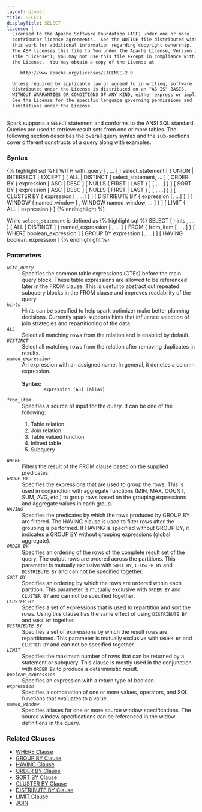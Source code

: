 ```yaml
---
layout: global
title: SELECT
displayTitle: SELECT
license: |
  Licensed to the Apache Software Foundation (ASF) under one or more
  contributor license agreements.  See the NOTICE file distributed with
  this work for additional information regarding copyright ownership.
  The ASF licenses this file to You under the Apache License, Version 2.0
  (the "License"); you may not use this file except in compliance with
  the License.  You may obtain a copy of the License at

     http://www.apache.org/licenses/LICENSE-2.0

  Unless required by applicable law or agreed to in writing, software
  distributed under the License is distributed on an "AS IS" BASIS,
  WITHOUT WARRANTIES OR CONDITIONS OF ANY KIND, either express or implied.
  See the License for the specific language governing permissions and
  limitations under the License.
---
```

Spark supports a `SELECT` statement and conforms to the ANSI SQL standard. Queries are
used to retrieve result sets from one or more tables. The following section
describes the overall query syntax and the sub-sections cover different constructs
of a query along with examples.

### Syntax
{% highlight sql %}
[ WITH with_query [ , ... ] ]
select_statement [ { UNION | INTERSECT | EXCEPT } [ ALL | DISTINCT ] select_statement, ... ]
[ ORDER BY { expression [ ASC | DESC ] [ NULLS { FIRST | LAST } ] [ , ...] } ]
[ SORT BY { expression [ ASC | DESC ] [ NULLS { FIRST | LAST } ] [ , ...] } ]
[ CLUSTER BY { expression [ , ...] } ]
[ DISTRIBUTE BY { expression [, ...] } ]
[ WINDOW { named_window [ , WINDOW named_window, ... ] } ]
[ LIMIT { ALL | expression } ]
{% endhighlight %}

While `select_statement` is defined as
{% highlight sql %}
SELECT [ hints , ... ] [ ALL | DISTINCT ] { named_expression [ , ... ] }
  FROM { from_item [ , ...] }
  [ WHERE boolean_expression ]
  [ GROUP BY expression [ , ...] ]
  [ HAVING boolean_expression ]
{% endhighlight %}

### Parameters
<dl>
  <dt><code><em>with_query</em></code></dt>
  <dd>
    Specifies the common table expressions (CTEs) before the main query block.
    These table expressions are allowed to be referenced later in the FROM clause. This is useful to abstract
    out repeated subquery blocks in the FROM clause and improves readability of the query.
  </dd>
  <dt><code><em>hints</em></code></dt>
  <dd>
    Hints can be specified to help spark optimizer make better planning decisions. Currently spark supports hints
    that influence selection of join strategies and repartitioning of the data.
  </dd>
  <dt><code><em>ALL</em></code></dt>
  <dd>
    Select all matching rows from the relation and is enabled by default.
  </dd>
  <dt><code><em>DISTINCT</em></code></dt>
  <dd>
    Select all matching rows from the relation after removing duplicates in results.
  </dd>
  <dt><code><em>named_expression</em></code></dt>
  <dd>
    An expression with an assigned name. In general, it denotes a column expression.<br><br>
    <b>Syntax:</b>
      <code>
        expression [AS] [alias]
      </code>
  </dd>
  <dt><code><em>from_item</em></code></dt>
  <dd>
    Specifies a source of input for the query. It can be one of the following:
    <ol>
      <li>Table relation</li>
      <li>Join relation</li>
      <li>Table valued function</li>
      <li>Inlined table</li>
      <li>Subquery</li>
    </ol>
  </dd>
  <dt><code><em>WHERE</em></code></dt>
  <dd>
    Filters the result of the FROM clause based on the supplied predicates.
  </dd>
  <dt><code><em>GROUP BY</em></code></dt>
  <dd>
    Specifies the expressions that are used to group the rows. This is used in conjunction with aggregate functions
    (MIN, MAX, COUNT, SUM, AVG, etc.) to group rows based on the grouping expressions and aggregate values in each group.
  </dd>
  <dt><code><em>HAVING</em></code></dt>
  <dd>
    Specifies the predicates by which the rows produced by GROUP BY are filtered. The HAVING clause is used to
    filter rows after the grouping is performed. If HAVING is specified without GROUP BY, it indicates a GROUP BY
    without grouping expressions (global aggregate).
  </dd>
  <dt><code><em>ORDER BY</em></code></dt>
  <dd>
    Specifies an ordering of the rows of the complete result set of the query. The output rows are ordered
    across the partitions. This parameter is mutually exclusive with <code>SORT BY</code>,
    <code>CLUSTER BY</code> and <code>DISTRIBUTE BY</code> and can not be specified together.
  </dd>
  <dt><code><em>SORT BY</em></code></dt>
  <dd>
    Specifies an ordering by which the rows are ordered within each partition. This parameter is mutually
    exclusive with <code>ORDER BY</code> and <code>CLUSTER BY</code> and can not be specified together.
  </dd>
  <dt><code><em>CLUSTER BY</em></code></dt>
  <dd>
    Specifies a set of expressions that is used to repartition and sort the rows. Using this clause has
    the same effect of using <code>DISTRIBUTE BY</code> and <code>SORT BY</code> together.
  </dd>
  <dt><code><em>DISTRIBUTE BY</em></code></dt>
  <dd>
    Specifies a set of expressions by which the result rows are repartitioned. This parameter is mutually
    exclusive with <code>ORDER BY</code> and <code>CLUSTER BY</code> and can not be specified together.
  </dd>
  <dt><code><em>LIMIT</em></code></dt>
  <dd>
    Specifies the maximum number of rows that can be returned by a statement or subquery. This clause
    is mostly used in the conjunction with <code>ORDER BY</code> to produce a deterministic result.
  </dd>
  <dt><code><em>boolean_expression</em></code></dt>
  <dd>
    Specifies an expression with a return type of boolean.
  </dd>
  <dt><code><em>expression</em></code></dt>
  <dd>
    Specifies a combination of one or more values, operators, and SQL functions that evaluates to a value.
  </dd>
  <dt><code><em>named_window</em></code></dt>
  <dd>
    Specifies aliases for one or more source window specifications. The source window specifications can
    be referenced in the widow definitions in the query.
  </dd>
</dl>

### Related Clauses
- [WHERE Clause](sql-ref-syntax-qry-select-where.html)
- [GROUP BY Clause](sql-ref-syntax-qry-select-groupby.html)
- [HAVING Clause](sql-ref-syntax-qry-select-having.html)
- [ORDER BY Clause](sql-ref-syntax-qry-select-orderby.html)
- [SORT BY Clause](sql-ref-syntax-qry-select-sortby.html)
- [CLUSTER BY Clause](sql-ref-syntax-qry-select-clusterby.html)
- [DISTRIBUTE BY Clause](sql-ref-syntax-qry-select-distribute-by.html)
- [LIMIT Clause](sql-ref-syntax-qry-select-limit.html)
- [JOIN](sql-ref-syntax-qry-select-join.html)
